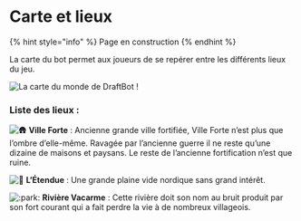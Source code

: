 # Carte et lieux

{% hint style="info" %}
Page en construction
{% endhint %}

La carte du bot permet aux joueurs de se repérer entre les différents lieux du jeu.

![La carte du monde de DraftBot !](../.gitbook/assets/map.jpg)

### Liste des lieux :

![:hut:](https://discord.com/assets/553b3d5b39313e22a9f5864e7ea071f7.svg) **Ville Forte** : Ancienne grande ville fortifiée, Ville Forte n’est plus que l’ombre d’elle-même. Ravagée par l’ancienne guerre il ne reste qu’une dizaine de maisons et paysans. Le reste de l’ancienne fortification n’est que ruine. 

![:hibiscus:](https://discord.com/assets/07302a0ce95bfc27d75e6d9748f7c3c4.svg) **L’Étendue** : Une grande plaine vide nordique sans grand intérêt. 

![:park:](https://discord.com/assets/e17a95f8ce43367d6abb5ca1969a9f25.svg) **Rivière Vacarme** : Cette rivière doit son nom au bruit produit par son fort courant qui a fait perdre la vie à de nombreux villageois. 


